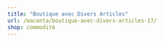 ```yaml
---
title: "Boutique avec Divers Articles"
url: /macenta/boutique-avec-divers-articles-17/
shop: commodité
---
```

